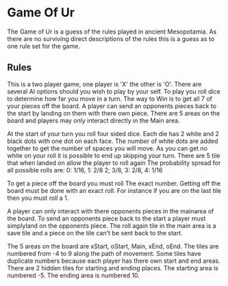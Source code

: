 # Game Of Ur

The Game of Ur is a guess of the rules played in ancient Mesopotamia.
As there are no surviving direct descriptions of the rules this is a guess as to one rule set for the game.

## Rules

This is a two player game, one player is 'X' the other is 'O'.
There are several AI options should you wish to play by your self.
To play you roll dice to determine how far you move in a turn.
The way to Win is to get all 7 of your pieces off the board.
A player can send an opponents pieces back to the start by landing on them with there own piece.
There are 5 areas on the board and players may only interact directly in the Main area.
 
At the start of your turn you roll four sided dice.
  Each die has 2 white and 2 black dots with one dot on each face.
  The number of white dots are added together to get the number of spaces you will move.
  As you can get no white on your roll it is possible to end up skipping your turn.
  There are 5 tile that when landed on allow the player to roll again
  The probability spread for all possible rolls are:
    0: 1/16, 1: 2/8 2; 3/8, 3: 2/8, 4: 1/16
 
To get a piece off the board you must roll The exact number.
  Getting off the board must be done with an exact roll.
  For instance if you are on the last tile then you must roll a 1.
 
A player can only interact with there opponents pieces in the mainarea of the board.
  To send an opponents piece back to the start a player must simplyland on the opponents piece.
  The roll again tile in the main area is a save tile and a piece on the tile can't be sent back to the start.
 
The 5 areas on the board are xStart, oStart, Main, xEnd, oEnd.
  The tiles are numbered from -4 to 9 along the path of movement.
  Some tiles have duplicate numbers because each player has there own start and end areas.
  There are 2 hidden tiles for starting and ending places.
    The starting area is numbered -5.
    The ending area is numbered 10.